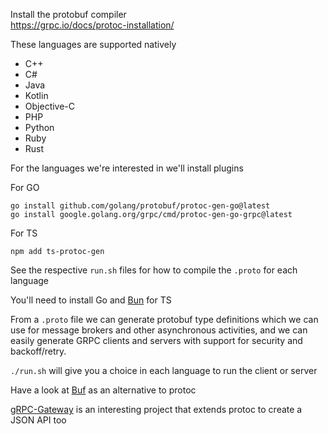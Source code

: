 Install the protobuf compiler  
https://grpc.io/docs/protoc-installation/

These languages are supported natively
- C++
- C#
- Java
- Kotlin
- Objective-C
- PHP
- Python
- Ruby
- Rust

For the languages we're interested in we'll install plugins

For GO
```
go install github.com/golang/protobuf/protoc-gen-go@latest
go install google.golang.org/grpc/cmd/protoc-gen-go-grpc@latest
```

For TS
```
npm add ts-protoc-gen
```

See the respective `run.sh` files for how to compile the `.proto` for each language  

You'll need to install Go and [Bun](https://bun.sh/) for TS

From a `.proto` file we can generate protobuf type definitions which we can use for message brokers and other asynchronous activities, and we can easily generate GRPC clients and servers with support for security and backoff/retry.

`./run.sh` will give you a choice in each language to run the client or server  

Have a look at [Buf](https://buf.build/docs/introduction) as an alternative to protoc  

[gRPC-Gateway](https://grpc-ecosystem.github.io/grpc-gateway/) is an interesting project that extends protoc to create a JSON API too
